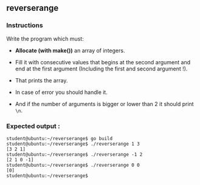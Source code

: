 ## reverserange

### Instructions

Write the program which must:

- **Allocate (with make())** an array of integers.

- Fill it with consecutive values that begins at the second argument and end at the first argument (Including the first and second argument !).

- That prints the array.

- In case of error you should handle it.

- And if the number of arguments is bigger or lower than 2 it should print `\n`.

### Expected output :

```console
student@ubuntu:~/reverserange$ go build
student@ubuntu:~/reverserange$ ./reverserange 1 3
[3 2 1]
student@ubuntu:~/reverserange$ ./reverserange -1 2
[2 1 0 -1]
student@ubuntu:~/reverserange$ ./reverserange 0 0
[0]
student@ubuntu:~/reverserange$
```